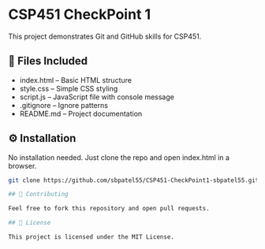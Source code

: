 # CSP451 CheckPoint 1

This project demonstrates Git and GitHub skills for CSP451.

## 📁 Files Included
- index.html – Basic HTML structure
- style.css – Simple CSS styling
- script.js – JavaScript file with console message
- .gitignore – Ignore patterns
- README.md – Project documentation

## ⚙️ Installation

No installation needed. Just clone the repo and open index.html in a browser.

```bash
git clone https://github.com/sbpatel55/CSP451-CheckPoint1-sbpatel55.git

## 🤝 Contributing

Feel free to fork this repository and open pull requests.

## 📄 License

This project is licensed under the MIT License.
